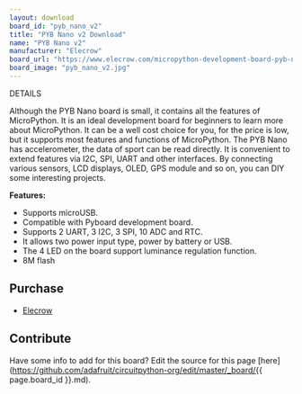 ```yaml
---
layout: download
board_id: "pyb_nano_v2"
title: "PYB Nano v2 Download"
name: "PYB Nano v2"
manufacturer: "Elecrow"
board_url: "https://www.elecrow.com/micropython-development-board-pyb-nano-compatible-with-python.html"
board_image: "pyb_nano_v2.jpg"
---
```


DETAILS
 
Although the PYB Nano board is small, it contains all the features of MicroPython. It is an ideal development board for beginners to learn more about MicroPython. It can be a well cost choice for you, for the price is low, but it supports most features and functions of MicroPython. The PYB Nano has accelerometer, the data of sport can be read directly.
It is convenient to extend features via I2C, SPI, UART and other interfaces. By connecting various sensors, LCD displays, OLED, GPS module and so on, you can DIY some interesting projects.

**Features:**
- Supports microUSB.
- Compatible with Pyboard development board.
- Supports 2 UART, 3 I2C, 3 SPI, 10 ADC and RTC.
- It allows two power input type, power by battery or USB.
- The 4 LED on the board support luminance regulation function.
- 8M flash

## Purchase
* [Elecrow](https://www.elecrow.com/micropython-development-board-pyb-nano-compatible-with-python.html)

## Contribute

Have some info to add for this board? Edit the source for this page [here](https://github.com/adafruit/circuitpython-org/edit/master/_board/{{ page.board_id }}.md).
